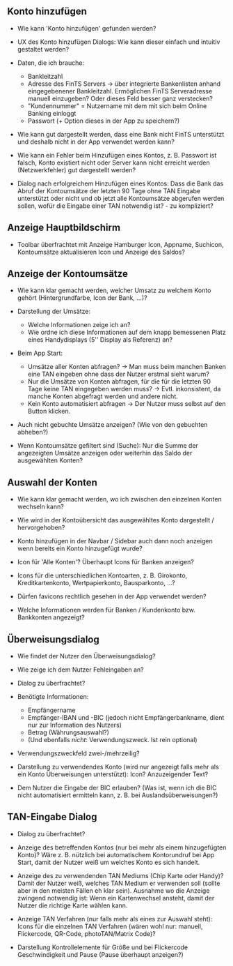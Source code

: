
## Konto hinzufügen

- Wie kann 'Konto hinzufügen' gefunden werden?

- UX des Konto hinzufügen Dialogs: Wie kann dieser einfach und intuitiv gestaltet werden?

- Daten, die ich brauche:
    - Bankleitzahl
    - Adresse des FinTS Servers -> über integrierte Bankenlisten anhand eingegebenener Bankleitzahl. Ermöglichen FinTS Serveradresse manuell einzugeben? Oder dieses Feld besser ganz verstecken?
    - "Kundennummer" = Nutzername mit dem mit sich beim Online Banking einloggt
    - Passwort (+ Option dieses in der App zu speichern?)

- Wie kann gut dargestellt werden, dass eine Bank nicht FinTS unterstützt und deshalb nicht in der App verwendet werden kann?

- Wie kann ein Fehler beim Hinzufügen eines Kontos, z. B. Passwort ist falsch, Konto existiert nicht oder Server kann nicht erreicht werden (Netzwerkfehler) gut dargestellt werden?

- Dialog nach erfolgreichem Hinzufügen eines Kontos: Dass die Bank das Abruf der Kontoumsätze der letzten 90 Tage ohne TAN Eingabe unterstützt oder nicht und ob jetzt alle Kontoumsätze abgerufen werden sollen, wofür die Eingabe einer TAN notwendig ist? - zu kompliziert?


## Anzeige Hauptbildschirm

- Toolbar überfrachtet mit Anzeige Hamburger Icon, Appname, Suchicon, Kontoumsätze aktualisieren Icon und Anzeige des Saldos?


## Anzeige der Kontoumsätze

- Wie kann klar gemacht werden, welcher Umsatz zu welchem Konto gehört (Hintergrundfarbe, Icon der Bank, ...)?

- Darstellung der Umsätze:
    - Welche Informationen zeige ich an?
    - Wie ordne ich diese Informationen auf dem knapp bemessenen Platz eines Handydisplays (5'' Display als Referenz) an?

- Beim App Start:
    - Umsätze aller Konten abfragen? -> Man muss beim manchen Banken eine TAN eingeben ohne dass der Nutzer erstmal sieht warum?
    - Nur die Umsätze von Konten abfragen, für die für die letzten 90 Tage keine TAN eingegeben werden muss? -> Evtl. inkonsistent, da manche Konten abgefragt werden und andere nicht.
    - Kein Konto automatisiert abfragen -> Der Nutzer muss selbst auf den Button klicken.
    
- Auch nicht gebuchte Umsätze anzeigen? (Wie von den gebuchten abheben?)

- Wenn Kontoumsätze gefiltert sind (Suche): Nur die Summe der angezeigten Umsätze anzeigen oder weiterhin das Saldo der ausgewählten Konten?


## Auswahl der Konten

- Wie kann klar gemacht werden, wo ich zwischen den einzelnen Konten wechseln kann?

- Wie wird in der Kontoübersicht das ausgewähltes Konto dargestellt / hervorgehoben?

- Konto hinzufügen in der Navbar / Sidebar auch dann noch anzeigen wenn bereits ein Konto hinzugefügt wurde?

- Icon für 'Alle Konten'? Überhaupt Icons für Banken anzeigen?

- Icons für die unterschiedlichen Kontoarten, z. B. Girokonto, Kreditkartenkonto, Wertpapierkonto, Bausparkonto, ...?

- Dürfen favicons rechtlich gesehen in der App verwendet werden?

- Welche Informationen werden für Banken / Kundenkonto bzw. Bankkonten angezeigt?


## Überweisungsdialog

- Wie findet der Nutzer den Überweisungsdialog?

- Wie zeige ich dem Nutzer Fehleingaben an?

- Dialog zu überfrachtet?

- Benötigte Informationen:
    - Empfängername
    - Empfänger-IBAN und -BIC (jedoch nicht Empfängerbankname, dient nur zur Information des Nutzers)
    - Betrag (Währungsauswahl?)
    - (Und ebenfalls _nicht_: Verwendungszweck. Ist rein optional)
    
- Verwendungszweckfeld zwei-/mehrzeilig?

- Darstellung zu verwendendes Konto (wird nur angezeigt falls mehr als ein Konto Überweisungen unterstützt): Icon? Anzuzeigender Text?

- Dem Nutzer die Eingabe der BIC erlauben? (Was ist, wenn ich die BIC nicht automatisiert ermitteln kann, z. B. bei Auslandsüberweisungen?)


## TAN-Eingabe Dialog

- Dialog zu überfrachtet?

- Anzeige des betreffenden Kontos (nur bei mehr als einem hinzugefügten Konto)? Wäre z. B. nützlich bei automatischem Kontorundruf bei App Start, damit der Nutzer weiß um welches Konto es sich handelt.

- Anzeige des zu verwendenden TAN Mediums (Chip Karte oder Handy)? Damit der Nutzer weiß, welches TAN Medium er verwenden soll (sollte aber in den meisten Fällen eh klar sein).
Ausnahme wo die Anzeige zwingend notwendig ist: Wenn ein Kartenwechsel ansteht, damit der Nutzer die richtige Karte wählen kann.

- Anzeige TAN Verfahren (nur falls mehr als eines zur Auswahl steht): Icons für die einzelnen TAN Verfahren (wären wohl nur: manuell, Flickercode, QR-Code, photoTAN/Matrix Code)?

- Darstellung Kontrollelemente für Größe und bei Flickercode Geschwindigkeit und Pause (Pause überhaupt anzeigen?)
